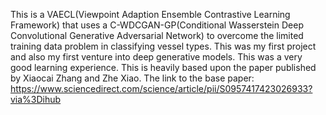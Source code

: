This is a VAECL(Viewpoint Adaption Ensemble Contrastive Learning Framework) that uses a C-WDCGAN-GP(Conditional Wasserstein Deep Convolutional Generative Adversarial Network) to overcome the limited training data problem in classifying vessel types.
This was my first project and also my first venture into deep generative models.
This was a very good learning experience. This is heavily based upon the paper published by Xiaocai Zhang and Zhe Xiao.
The link to the base paper: https://www.sciencedirect.com/science/article/pii/S0957417423026933?via%3Dihub
